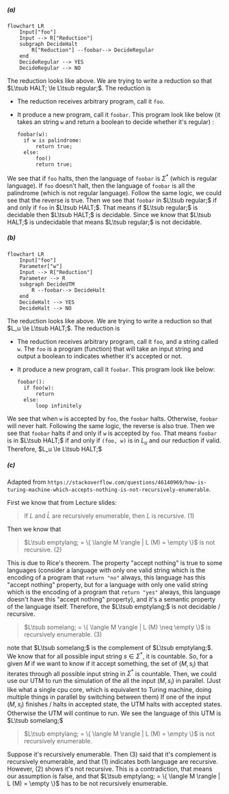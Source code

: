 ##### (a)

```mermaid
flowchart LR
	Input["foo"]
	Input --> R["Reduction"]
	subgraph DecideHalt
		R["Reduction"] --foobar--> DecideRegular
	end
	DecideRegular --> YES
	DecideRegular --> NO
```

The reduction looks like above. We are trying to write a reduction so that $L\tsub HALT; \le L\tsub regular;$. The reduction is

* The reduction receives arbitrary program, call it `foo`.

* It produce a new program, call it `foobar`. This program look like below (it takes an string `w` and return a boolean to decide whether it's regular) :

  ```pseudocode
  foobar(w):
  	if w is palindrome:
  		return true;
  	else:
  		foo()
  		return true;
  ```

We see that if `foo` halts, then the language of `foobar` is $\Sigma^*$ (which is regular language). If `foo` doesn't halt, then the language of `foobar` is all the palindrome (which is not regular language). Follow the same logic, we could see that the reverse is true. Then we see that `foobar` in $L\tsub regular;$ if and only if `foo` in $L\tsub HALT;$. That means if $L\tsub regular;$ is decidable then $L\tsub HALT;$ is decidable. Since we know that $L\tsub HALT;$ is undecidable that means $L\tsub regular;$ is not decidable.

##### (b)

```mermaid
flowchart LR
	Input["foo"]
	Parameter["w"]
	Input --> R["Reduction"]
	Parameter --> R
	subgraph DecideUTM
		R --foobar--> DecideHalt
	end
	DecideHalt --> YES
	DecideHalt --> NO
```

The reduction looks like above. We are trying to write a reduction so that $L_u \le L\tsub HALT;$. The reduction is

* The reduction receives arbitrary program, call it `foo`, and a string called `w`. The `foo` is a program (function) that will take an input string and output a boolean to indicates whether it's accepted or not.

* It produce a new program, call it `foobar`. This program look like below:

  ```pseudocode
  foobar():
  	if foo(w): 
  		return
  	else:
  		loop infinitely
  ```

We see that when `w` is accepted by `foo`, the `foobar` halts. Otherwise, `foobar` will never halt. Following the same logic, the reverse is also true. Then we see that `foobar` halts if and only if `w` is accepted by `foo`. That means `foobar` is in $L\tsub HALT;$ if and only if `(foo, w)` is in $L_u$ and our reduction if valid. Therefore, $L_u \le L\tsub HALT;$

##### (c)

Adapted from `https://stackoverflow.com/questions/46140969/how-is-turing-machine-which-accepts-nothing-is-not-recursively-enumerable`.

First we know that from Lecture slides:

>If $L$ and $\bar L$ are recursively enumerable, then $L$ is recursive. (1)

Then we know that

>$L\tsub emptylang; = \{ \langle M \rangle | L (M) = \empty \}$ is not recursive. (2)

This is due to Rice's theorem. The property "accept nothing" is true to some languages (consider a language with only one valid string which is the encoding of a program that `return "no"` always, this language has this "accept nothing" property, but for a language with only one valid string which is the encoding of a program that `return "yes"` always, this language doesn't have this "accept nothing" property), and it's a semantic property of the language itself. Therefore, the $L\tsub emptylang;$ is not decidable / recursive.

>$L\tsub somelang; = \{ \langle M \rangle | L (M) \neq  \empty \}$ is recursively enumerable. (3)

note that $L\tsub somelang;$ is the complement of $L\tsub emptylang;$. We know that for all possible input string $s \in \Sigma^*$, it is countable. So, for a given $M$ if we want to know if it accept something, the set of $(M, s_i)$ that iterates through all possible input string in $\Sigma^*$ is countable. Then, we could use our UTM to run the simulation of the all the input $(M, s_i)$ in parallel. (Just like what a single cpu core, which is equivalent to Turing machine, doing multiple things in parallel by switching between them) If one of the input $(M, s_i)$ finishes / halts in accepted state, the UTM halts with accepted states. Otherwise the UTM will continue to run. We see the language of this UTM is $L\tsub somelang;$

>$L\tsub emptylang; = \{ \langle M \rangle | L (M) = \empty \}$ is not recursively enumerable.

Suppose it's recursively enumerable. Then (3) said that it's complement is recursively enumerable, and that (1) indicates both language are recursive. However, (2) shows it's not recursive. This is a contradiction, that means our assumption is false, and that $L\tsub emptylang; = \{ \langle M \rangle | L (M) = \empty \}$ has to be not recursively enumerable.